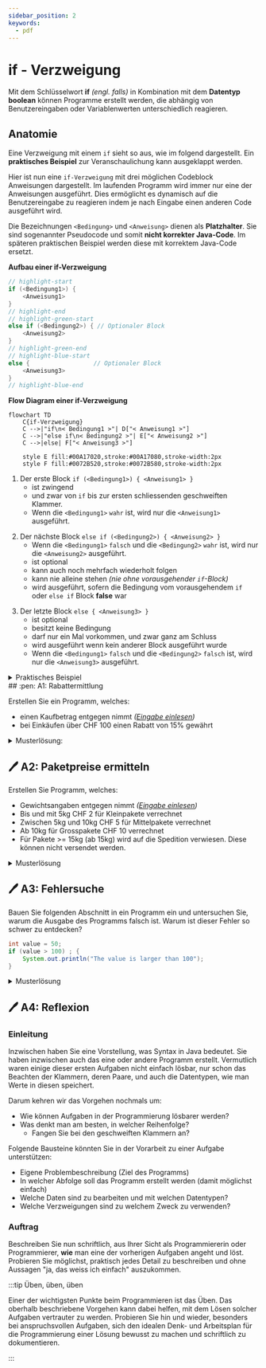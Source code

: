 ```yaml
---
sidebar_position: 2
keywords:
  - pdf
---
```


# if - Verzweigung

Mit dem Schlüsselwort **if** _(engl. falls)_ in Kombination mit dem **Datentyp
boolean** können Programme erstellt werden, die abhängig von Benutzereingaben
oder Variablenwerten unterschiedlich reagieren.

## Anatomie

Eine Verzweigung mit einem `if` sieht so aus, wie im folgend dargestellt.
Ein **praktisches Beispiel** zur Veranschaulichung kann ausgeklappt werden.

Hier ist nun eine `if-Verzweigung` mit drei möglichen Codeblock Anweisungen
dargestellt. Im laufenden Programm wird immer nur eine der Anweisungen
ausgeführt. Dies ermöglicht es dynamisch auf die Benutzereingabe zu reagieren
indem je nach Eingabe einen anderen Code ausgeführt wird.

Die Bezeichnungen `<Bedingung>` und `<Anweisung>` dienen als **Platzhalter**.
Sie sind sogenannter Pseudocode und somit **nicht korrekter Java-Code**. Im
späteren praktischen Beispiel werden diese mit korrektem Java-Code ersetzt.

<div className="grid"><div>

**Aufbau einer if-Verzweigung**

```java
// highlight-start
if (<Bedingung1>) {
    <Anweisung1>
}
// highlight-end
// highlight-green-start
else if (<Bedingung2>) { // Optionaler Block
    <Anweisung2>
}
// highlight-green-end
// highlight-blue-start
else {                  // Optionaler Block
    <Anweisung3>
}
// highlight-blue-end
```

</div><div>

**Flow Diagram einer if-Verzweigung**

```mermaid
flowchart TD
    C{if-Verzweigung}
    C -->|"if\n< Bedingung1 >"| D["< Anweisung1 >"]
    C -->|"else if\n< Bedingung2 >"| E["< Anweisung2 >"]
    C -->|else| F["< Anweisung3 >"]

    style E fill:#00A17020,stroke:#00A17080,stroke-width:2px
    style F fill:#0072B520,stroke:#0072B580,stroke-width:2px
```

</div></div>

<div className="theme-code-block-highlighted-line">

1. Der erste Block `if (<Bedingung1>) { <Anweisung1> }`
   - ist zwingend
   - und zwar von `if` bis zur ersten schliessenden geschweiften Klammer.
   - Wenn die `<Bedingung1>` `wahr` ist, wird nur die `<Anweisung1>` ausgeführt.

</div>

<div className="code-block-green-line">

2. Der nächste Block `else if (<Bedingung2>) { <Anweisung2> }`
   - Wenn die `<Bedingung1>` `falsch` und die `<Bedingung2>` `wahr` ist, wird
     nur die `<Anweisung2>` ausgeführt.
   - ist optional
   - kann auch noch mehrfach wiederholt folgen
   - kann nie alleine stehen _(nie ohne vorausgehender `if`-Block)_
   - wird ausgeführt, sofern die Bedingung vom vorausgehendem `if` oder
     `else if` Block **false** war

</div>

<div className="code-block-blue-line">

3. Der letzte Block `else { <Anweisung3> }`
   - ist optional
   - besitzt keine Bedingung
   - darf nur ein Mal vorkommen, und zwar ganz am Schluss
   - wird ausgeführt wenn kein anderer Block ausgeführt wurde
   - Wenn die `<Bedingung1>` `falsch` und die `<Bedingung2>` `falsch` ist, wird
     nur die `<Anweisung3>` ausgeführt.

</div>

<details>
<summary>Praktisches Beispiel</summary>

Im praktischen Beispiel wollen wir herausfinden ob es sich um ein Kind,
Jugendlicher oder Erwachsener handelt. Dazu existiert eine Variable `int age` in
der das Alter gespeichert ist. In der if-Verzweigung wird nun das Alter
geprüft und je nach Situation in die Console geschrieben ob es sich um ein Kind,
Jugendlicher oder Erwachsener handelt.

<div className="grid"><div>

**Programmcode**

```java showLineNumbers
// highlight-green-next-line
int age = 14;

if (age < 12) {
    System.out.println("Hallo Kind");
}
// highlight-green-start
else if (age < 18) {
    System.out.println("Hallo Jugendlicher");
}
// highlight-green-end
else {
    System.out.println("Hallo Erwachsener");
}
```

:::tip

Die Variable `int age` könnte nun auch von der Konsole eingelesen werden und
somit "dynamisch" sein. Dann macht die Kondition auch mehr Sinn!

:::

</div><div>

**Flussdiagramm**

```mermaid
flowchart TD
    A[int age] -->|14| B{if-Verzweigung}
    B -->|"if (age < 12)"| D[Hallo Kind]
    B -->|"else if (age < 18)"| E[Hallo Jugendlicher]
    B -->|else| F[Hallo Erwachsener]

    style A fill:#00A17020,stroke:#00A17080,stroke-width:2px
    style B fill:#00A17020,stroke:#00A17080,stroke-width:2px
    style E fill:#00A17020,stroke:#00A17080,stroke-width:2px
```

</div></div>

**Erläuterung**

1. Es existiert eine Variable _age_ vom Typ `int` mit dem Wert `14`
2. Die `if`-Block Bedingung **_(Linie 3)_ wir ausgeführt**
   - Die Bedingung prüft ob es sich um ein Kind handelt, also kleiner als 12 ist
   - Da der Wert von _age_ `14` ist, ist der `boolean` der Prüfung `false`, also
     falsch
   - Der Code-Block **_(Linie 4)_ wird übersprungen**
3. Die `else if` Bedingung _(Linie 6)_ wird nun ausgeführt
   - Es wird geprüft ob der Wert von `age` kleiner als 18 ist.
   - Da der Wert 14 kleiner als 18 ist, ist der `boolean` der **Prüfung `true`,
     also richtig**
   - Der **`else if`-Block _(Linie 7)_ wird ausgeführt**.
4. Da eine Bedingung `true` war, wird der **`else`-Block _(Linie 10)_
   übersprungen!**

</details>
## :pen: A1: Rabattermittlung

Erstellen Sie ein Programm, welches:

- einen Kaufbetrag entgegen nimmt
  _([Eingabe einlesen](../2a-eva/aufgabe2-eingabe.md))_
- bei Einkäufen über CHF 100 einen Rabatt von 15% gewährt

<details>
<summary>Musterlösung:</summary>

```java
import mytools.StdInput;

public class A1DiscountEvaluation {

	public static void main(String[] args) {
		double price = StdInput.readDouble();
		if(price > 100) {
			price = price * 0.85d;
		}
		System.out.println("Your price is: " + price);
	}
}

```

</details>

## :pen: A2: Paketpreise ermitteln

Erstellen Sie Programm, welches:

- Gewichtsangaben entgegen nimmt
  _([Eingabe einlesen](../2a-eva/aufgabe2-eingabe.md))_
- Bis und mit 5kg CHF 2 für Kleinpakete verrechnet
- Zwischen 5kg und 10kg CHF 5 für Mittelpakete verrechnet
- Ab 10kg für Grosspakete CHF 10 verrechnet
- Für Pakete >= 15kg (ab 15kg) wird auf die Spedition verwiesen. Diese können
  nicht versendet werden.

<details>
<summary>Musterlösung</summary>

```java
import mytools.StdInput;

public class A2ParcelPrice {

	public static void main(String[] args) {
		System.out.println("Hi, this is the parcel app");
		System.out.println("Plese tipe in the weight: ");
		double weight = StdInput.readDouble();
		double price;

		if (weight <= 5) {
			price = 2;
			System.out.println("Your price: " + price);
		} else if(weight > 5 && weight < 10) {
			price = 5;
			System.out.println("Your price: " + price);
		} else if(weight >= 10 && weight < 15) {
			price = 10;
			System.out.println("Your price: " + price);
		} else if(weight >= 15) {
			price = 0;
			System.out.println("Please call a carrier");
		}
	}

}

```

</details>

## :pen: A3: Fehlersuche

Bauen Sie folgenden Abschnitt in ein Programm ein und untersuchen Sie, warum die
Ausgabe des Programms falsch ist. Warum ist dieser Fehler so schwer zu
entdecken?

```java
int value = 50;
if (value > 100) ; {
    System.out.println("The value is larger than 100");
}
```

<details>
<summary>Musterlösung</summary>

Das Semikolon `;` nach der `if (value > 100)` Anweisung is zu viel. Es ist
jedoch **syntaktisch korrekt** und ergibt keinen Error in Eclipse! Nur macht es
keinen Sinn.

Man könnte es auch so schreiben:

```java
int value = 50;
if (value > 100); // Dieser Ausdruck macht nix! NIE!

// Ein Block ohne Bedingung wird immer ausgeführt
// Er ist wegen dem Semikolon nicht an das if gebunden.
{
    System.out.println("The value is larger than 100");
}
```

</details>

## :pen: A4: Reflexion

### Einleitung

Inzwischen haben Sie eine Vorstellung, was Syntax in Java bedeutet. Sie haben
inzwischen auch das eine oder andere Programm erstellt. Vermutlich waren einige
dieser ersten Aufgaben nicht einfach lösbar, nur schon das Beachten der
Klammern, deren Paare, und auch die Datentypen, wie man Werte in diesen
speichert.

Darum kehren wir das Vorgehen nochmals um:

- Wie können Aufgaben in der Programmierung lösbarer werden?
- Was denkt man am besten, in welcher Reihenfolge?
  - Fangen Sie bei den geschweiften Klammern an?

Folgende Bausteine könnten Sie in der Vorarbeit zu einer Aufgabe unterstützen:

- Eigene Problembeschreibung (Ziel des Programms)
- In welcher Abfolge soll das Programm erstellt werden (damit möglichst einfach)
- Welche Daten sind zu bearbeiten und mit welchen Datentypen?
- Welche Verzweigungen sind zu welchem Zweck zu verwenden?

### Auftrag

Beschreiben Sie nun schriftlich, aus Ihrer Sicht als Programmiererin oder
Programmierer, **wie** man eine der vorherigen Aufgaben angeht und löst.
Probieren Sie möglichst, praktisch jedes Detail zu beschreiben und ohne Aussagen
"ja, das weiss ich einfach" auszukommen.

:::tip Üben, üben, üben

Einer der wichtigsten Punkte beim Programmieren ist das Üben. Das oberhalb
beschriebene Vorgehen kann dabei helfen, mit dem Lösen solcher Aufgaben
vertrauter zu werden. Probieren Sie hin und wieder, besonders bei
anspruchsvollen Aufgaben, sich den idealen Denk- und Arbeitsplan für die
Programmierung einer Lösung bewusst zu machen und schriftlich zu dokumentieren.

:::
